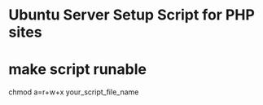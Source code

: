 Ubuntu Server Setup Script for PHP sites
===
# make script runable
chmod a=r+w+x your_script_file_name